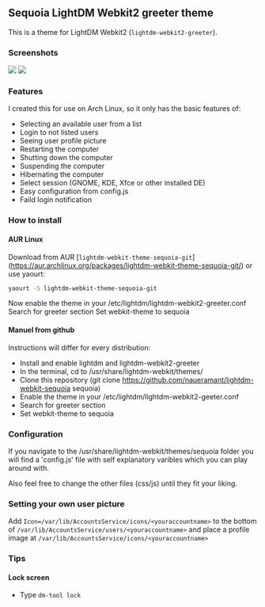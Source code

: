 ## Sequoia LightDM Webkit2 greeter theme

This is a theme for LightDM Webkit2 (`lightdm-webkit2-greeter`).

### Screenshots

![](http://i.imgur.com/RCf7Eyu.png)
![](http://i.imgur.com/8VIHFWz.png)

### Features

I created this for use on Arch Linux, so it only has the basic features of:

- Selecting an available user from a list
- Login to not listed users
- Seeing user profile picture
- Restarting the computer
- Shutting down the computer
- Suspending the computer
- Hibernating the computer
- Select session (GNOME, KDE, Xfce or other installed DE)
- Easy configuration from config.js
- Faild login notification

### How to install

#### AUR Linux

Download from AUR [`lightdm-webkit-theme-sequoia-git`] (https://aur.archlinux.org/packages/lightdm-webkit-theme-sequoia-git/) or use yaourt:


```bash
yaourt -S lightdm-webkit-theme-sequoia-git
``` 

Now enable the theme in your /etc/lightdm/lightdm-webkit2-greeter.conf Search for greeter section Set webkit-theme to sequoia

#### Manuel from github

Instructions will differ for every distribution:

- Install and enable lightdm and lightdm-webkit2-greeter
- In the terminal, cd to /usr/share/lightdm-webkit/themes/
- Clone this repository (git clone https://github.com/naueramant/lightdm-webkit-sequoia sequoia)
- Enable the theme in your /etc/lightdm/lightdm-webkit2-geeter.conf
- Search for greeter section
- Set webkit-theme to sequoia

### Configuration

If you navigate to the /usr/share/lightdm-webkit/themes/sequoia folder you will find a 'config.js' file with self explanatory varibles which you can play around with.

Also feel free to change the other files (css/js) until they fit your liking.

### Setting your own user picture

Add `Icon=/var/lib/AccountsService/icons/<youraccountname>` to the bottom of `/var/lib/AccountsService/users/<youraccountname>` and place a profile image at `/var/lib/AccountsService/icons/<youraccountname>`

### Tips
#### Lock screen
- Type `dm-tool lock`